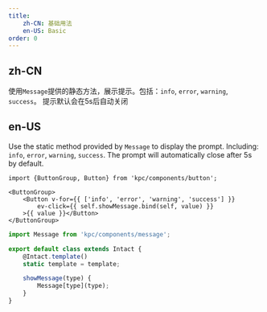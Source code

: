 ```yaml
---
title:
    zh-CN: 基础用法
    en-US: Basic
order: 0
---
```


## zh-CN

使用`Message`提供的静态方法，展示提示。包括：`info`, `error`, `warning`, `success`。
提示默认会在5s后自动关闭

## en-US

Use the static method provided by `Message` to display the prompt. Including: `info`, `error`, `warning`, `success`.
The prompt will automatically close after 5s by default.

```vdt
import {ButtonGroup, Button} from 'kpc/components/button';

<ButtonGroup>
    <Button v-for={{ ['info', 'error', 'warning', 'success'] }}
        ev-click={{ self.showMessage.bind(self, value) }}
    >{{ value }}</Button>
</ButtonGroup>
```

```js
import Message from 'kpc/components/message';

export default class extends Intact {
    @Intact.template()
    static template = template;

    showMessage(type) {
        Message[type](type);
    }
}
```
